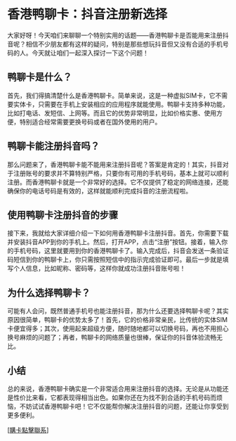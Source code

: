 # 香港鸭聊卡：抖音注册新选择

大家好呀！今天咱们来聊聊一个特别实用的话题——香港鸭聊卡是否能用来注册抖音呢？相信不少朋友都有这样的疑问，特别是那些想玩抖音但又没有合适的手机号码的人。今天就让咱们一起深入探讨一下这个问题！

## 鸭聊卡是什么？

首先，我们得搞清楚什么是香港鸭聊卡。简单来说，这是一种虚拟SIM卡，它不需要实体卡，只需要在手机上安装相应的应用程序就能使用。鸭聊卡支持多种功能，比如打电话、发短信、上网等。而且它的优势非常明显，比如价格实惠、使用方便，特别适合经常需要更换号码或者在国外使用的用户。

## 鸭聊卡能注册抖音吗？

那么问题来了，香港鸭聊卡能不能用来注册抖音呢？答案是肯定的！其实，抖音对于注册账号的要求并不算特别严格，只要你有可用的手机号码，基本上就可以顺利注册。而香港鸭聊卡就是一个非常好的选择。它不仅提供了稳定的网络连接，还能确保你的电话号码是有效的，这样就能顺利完成抖音的注册流程啦。

## 使用鸭聊卡注册抖音的步骤

接下来，我就给大家详细介绍一下如何用香港鸭聊卡注册抖音。首先，你需要下载并安装抖音APP到你的手机上。然后，打开APP，点击“注册”按钮。接着，输入你的手机号码，这里就要用到你的香港鸭聊卡了。输入完成后，抖音会发送一条验证码短信到你的鸭聊卡上，你只需按照短信中的指示完成验证即可。最后一步就是填写个人信息，比如昵称、密码等，这样你就成功注册抖音账号啦！

## 为什么选择鸭聊卡？

可能有人会问，既然普通手机号也能注册抖音，那为什么还要选择鸭聊卡呢？其实原因很简单，鸭聊卡的优势太多了！首先，它的价格非常亲民，比传统的实体SIM卡便宜得多；其次，使用起来超级方便，随时随地都可以切换号码，再也不用担心换号麻烦的问题了；再者，鸭聊卡的网络质量也很棒，保证你的抖音体验流畅无比。

## 小结

总的来说，香港鸭聊卡确实是一个非常适合用来注册抖音的选择。无论是从功能还是性价比来看，它都表现得相当出色。如果你还在为找不到合适的手机号码而烦恼，不妨试试香港鸭聊卡吧！它不仅能帮你解决注册抖音的问题，还能让你享受到更多便利。

[[購卡點擊聯系](https://t.me/s/esim1088)]